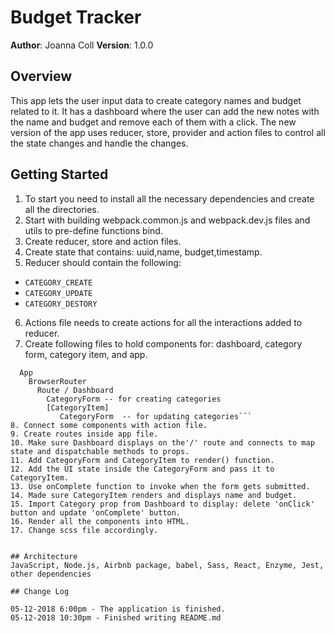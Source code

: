 # Budget Tracker
**Author**: Joanna Coll
**Version**: 1.0.0 

## Overview

This app lets the user input data to create category names and budget related to it. It has a dashboard where the user can add the new notes with the name and budget and remove each of them with a click. The new version of the app uses reducer, store, provider and action files to control all the state changes and handle the changes.

## Getting Started

1. To start you need to install all the necessary dependencies and create all the directories.
2. Start with building webpack.common.js and webpack.dev.js files and utils to pre-define functions bind.
3. Create reducer, store and action files. 
4. Create state that contains: uuid,name, budget,timestamp.
5. Reducer should contain  the following:
  * `CATEGORY_CREATE`
  * `CATEGORY_UPDATE`
  * `CATEGORY_DESTORY`
  
6. Actions file needs to create actions for all the interactions added to reducer.
7. Create following files to hold components for: dashboard, category form, category item, and app.
```Provider
  App 
    BrowserRouter
      Route / Dashboard
        CategoryForm -- for creating categories
        [CategoryItem]
           CategoryForm  -- for updating categories```
8. Connect some components with action file. 
9. Create routes inside app file.
10. Make sure Dashboard displays on the'/' route and connects to map state and dispatchable methods to props.
11. Add CategoryForm and CategoryItem to render() function.
12. Add the UI state inside the CategoryForm and pass it to CategoryItem.
13. Use onComplete function to invoke when the form gets submitted.
14. Made sure CategoryItem renders and displays name and budget. 
15. Import Category prop from Dashboard to display: delete 'onClick' button and update 'onComplete' button.
16. Render all the components into HTML.
17. Change scss file accordingly.


## Architecture
JavaScript, Node.js, Airbnb package, babel, Sass, React, Enzyme, Jest, other dependencies

## Change Log

05-12-2018 6:00pm - The application is finished.
05-12-2018 10:30pm - Finished writing README.md




